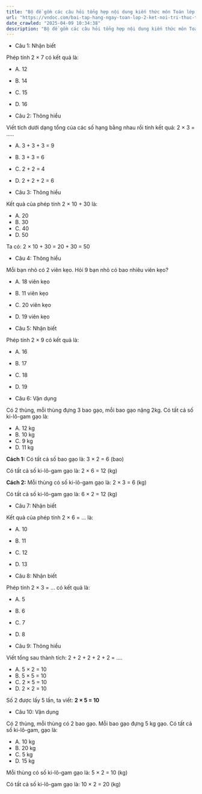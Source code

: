 ```yaml
---
title: "Bộ đề gồm các câu hỏi tổng hợp nội dung kiến thức môn Toán lớp 2 đã học ở Tuần 20 trong chương trình Toán lớp 2 Tập 2 Kết nối tri thức, giúp các em ôn tập và luyện giải các dạng bài tập Toán lớp 2. Mời các em cùng luyện tập."
url: "https://vndoc.com/bai-tap-hang-ngay-toan-lop-2-ket-noi-tri-thuc-tuan-20-thu-3-335684"
date_crawled: "2025-04-09 10:34:38"
description: "Bộ đề gồm các câu hỏi tổng hợp nội dung kiến thức môn Toán lớp 2 đã học ở Tuần 20 trong chương trình Toán lớp 2 Tập 2 Kết nối tri thức, giúp các em ôn tập và luyện giải các dạng bài tập Toán lớp 2. Mời các em cùng luyện tập."
---
```


* Câu 1:  Nhận biết

Phép tính 2 × 7 có kết quả là:

  * A. 12 
  * B. 14 
  * C. 15 
  * D. 16 



* Câu 2:  Thông hiểu

Viết tích dưới dạng tổng của các số hạng bằng nhau rồi tính kết quả: 2 × 3 = .....

  * A. 3 + 3 + 3 = 9 
  * B. 3 + 3 = 6 
  * C. 2 + 2 = 4 
  * D. 2 + 2 + 2 = 6 



* Câu 3:  Thông hiểu

Kết quả của phép tính 2 × 10 + 30 là:

  * A. 20 
  * B. 30 
  * C. 40 
  * D. 50 



Ta có: 2 × 10 + 30 = 20 + 30 = 50

* Câu 4:  Thông hiểu

Mỗi bạn nhỏ có 2 viên kẹo. Hỏi 9 bạn nhỏ có bao nhiêu viên kẹo?

  * A. 18 viên kẹo 
  * B. 11 viên kẹo 
  * C. 20 viên kẹo 
  * D. 19 viên kẹo 



* Câu 5:  Nhận biết

Phép tính 2 × 9 có kết quả là:

  * A. 16 
  * B. 17 
  * C. 18 
  * D. 19 



* Câu 6:  Vận dụng

Có 2 thùng, mỗi thùng đựng 3 bao gạo, mỗi bao gạo nặng 2kg. Có tất cả số ki-lô-gam gạo là:

  * A. 12 kg 
  * B. 10 kg 
  * C. 9 kg 
  * D. 11 kg 



**Cách 1:** Có tất cả số bao gạo là: 3 × 2 = 6 (bao)

Có tất cả số ki-lô-gam gạo là: 2 × 6 = 12 (kg)

**Cách 2:** Mỗi thùng có số ki-lô-gam gạo là: 2 × 3 = 6 (kg)

Có tất cả số ki-lô-gam gạo là: 6 × 2 = 12 (kg)

* Câu 7:  Nhận biết

Kết quả của phép tính 2 × 6 = ... là:

  * A. 10 
  * B. 11 
  * C. 12 
  * D. 13 



* Câu 8:  Nhận biết

Phép tính 2 × 3 = ... có kết quả là:

  * A. 5 
  * B. 6 
  * C. 7 
  * D. 8 



* Câu 9:  Thông hiểu

Viết tổng sau thành tích: 2 + 2 + 2 + 2 + 2 = ....

  * A. 5 × 2 = 10 
  * B. 5 × 5 = 10 
  * C. 2 × 5 = 10 
  * D. 2 × 2 = 10 



Số 2 được lấy 5 lần, ta viết: **2 × 5 = 10**

* Câu 10:  Vận dụng

Có 2 thùng, mỗi thùng có 2 bao gạo. Mỗi bao gạo đựng 5 kg gạo. Có tất cả số ki-lô-gam, gạo là:

  * A. 10 kg 
  * B. 20 kg 
  * C. 5 kg 
  * D. 15 kg 



Mỗi thùng có số ki-lô-gam gạo là: 5 × 2 = 10 (kg)

Có tất cả số ki-lô-gam gạo là: 10 × 2 = 20 (kg)
